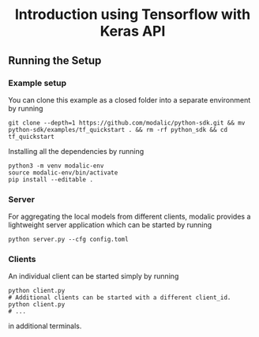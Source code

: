 <h1 align="center">
  <b> Introduction using Tensorflow with Keras API </b><br>
</h1>


## Running the Setup

### Example setup
You can clone this example as a closed folder into a separate environment by running
```
git clone --depth=1 https://github.com/modalic/python-sdk.git && mv python-sdk/examples/tf_quickstart . && rm -rf python_sdk && cd tf_quickstart
```
Installing all the dependencies by running
```
python3 -m venv modalic-env
source modalic-env/bin/activate
pip install --editable .
```

### Server
For aggregating the local models from different clients, modalic provides a lightweight server application
which can be started by running
```
python server.py --cfg config.toml
```

### Clients
An individual client can be started simply by running
```shell
python client.py
# Additional clients can be started with a different client_id.
python client.py
# ...
```
in additional terminals.
